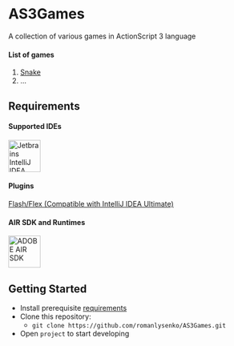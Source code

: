 # AS3Games
A collection of various games in ActionScript 3 language

#### List of games
<ol>
<li><a href="https://github.com/romanlysenko/AS3Games/tree/main/Snake">Snake</a></li>
<li>...</li>
</ol>

## Requirements
#### Supported IDEs
<p><a href="https://www.jetbrains.com/idea/download"><img height="64" title="Jetbrains IntelliJ IDEA Ultimate 2023.2+" 
alt="Jetbrains IntelliJ IDEA Ultimate 2023.2+" 
src="https://upload.wikimedia.org/wikipedia/commons/9/9c/IntelliJ_IDEA_Icon.svg"></a></p>

#### Plugins
<p><a href="https://plugins.jetbrains.com/plugin/14508-flash-flex">
Flash/Flex (Compatible with IntelliJ IDEA Ultimate)</a></p>

#### AIR SDK and Runtimes
<p><a href="https://airsdk.harman.com/"><img height="64" title="ADOBE AIR SDK" 
alt="ADOBE AIR SDK" 
src="https://upload.wikimedia.org/wikipedia/commons/thumb/1/11/Adobe_AIR_logo.svg/494px-Adobe_AIR_logo.svg.png"></a></p>

## Getting Started
- Install prerequisite [requirements](https://github.com/romanlysenko/AS3Games#requirements)
- Clone this repository:
  - `git clone https://github.com/romanlysenko/AS3Games.git`
- Open `project` to start developing
